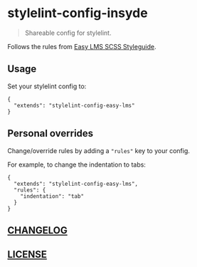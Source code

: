 # stylelint-config-insyde
> Shareable config for stylelint.

Follows the rules from  [Easy LMS SCSS Styleguide](https://github.com/quizworks/scss-styleguide).

## Usage

Set your stylelint config to:
```
{
  "extends": "stylelint-config-easy-lms"
}
```
## Personal overrides

Change/override rules by adding a `"rules"` key to your config.

For example, to change the indentation to tabs:

```
{
  "extends": "stylelint-config-easy-lms",
  "rules": {
    "indentation": "tab"
  }
}
```

## [CHANGELOG](CHANGELOG.md)

## [LICENSE](LICENSE)

